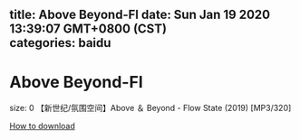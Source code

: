 
title: Above Beyond-Fl
date: Sun Jan 19 2020 13:39:07 GMT+0800 (CST)    
categories: baidu
---

# Above Beyond-Fl
size: 0
 【新世纪/氛围空间】Above ＆ Beyond - Flow State (2019) [MP3/320]
 

[How to download](https://bpcam.bemobtrk.com/go/2ceec3aa-1ca2-46d6-b9ff-aaa5c184517c?jno=1584)